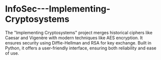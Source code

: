 # InfoSec---Implementing-Cryptosystems
The "Implementing Cryptosystems" project merges historical ciphers like Caesar and Vigenère with modern techniques like AES encryption. It ensures security using Diffie-Hellman and RSA for key exchange. Built in Python, it offers a user-friendly interface, ensuring both reliability and ease of use.
